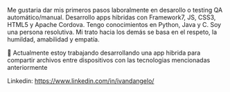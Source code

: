 Me gustaria dar mis primeros pasos laboralmente en desarollo o testing QA automático/manual. Desarrollo apps hibridas con Framework7, JS, CSS3, HTML5 y Apache Cordova. Tengo conocimientos en Python, Java y C. Soy una persona resolutiva. Mi trato hacia los demás se basa en el respeto, la humildad, amabilidad y empatía.

🔭 Actualmente estoy trabajando desarrollando una app hibrida para compartir archivos entre dispositivos con las tecnologias mencionadas anteriormente

Linkedin: https://www.linkedin.com/in/ivandangelo/

<!--
**ivandangelo/ivandangelo** is a ✨ _special_ ✨ repository because its `README.md` (this file) appears on your GitHub profile.

Here are some ideas to get you started:

- 🔭 I’m currently working on ...
- 🌱 I’m currently learning ...
- 👯 I’m looking to collaborate on ...
- 🤔 I’m looking for help with ...
- 💬 Ask me about ...
- 📫 How to reach me: ...
- 😄 Pronouns: ...
- ⚡ Fun fact: ...
-->
